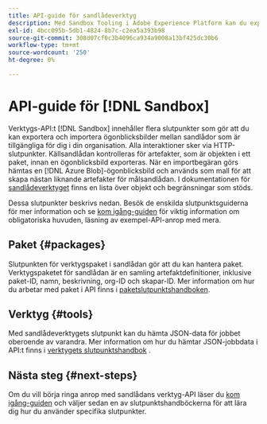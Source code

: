 ```yaml
---
title: API-guide för sandlådeverktyg
description: Med Sandbox Tooling i Adobe Experience Platform kan du exportera och importera en ögonblicksbild av sandlådekonfigurationer mellan sandlådor.
exl-id: 4bcc095b-5db1-4824-8b7c-c2ea5a393b98
source-git-commit: 308d07cf0c3b4096ca934a9008a13bf425dc30b6
workflow-type: tm+mt
source-wordcount: '250'
ht-degree: 0%

---
```


# API-guide för [!DNL Sandbox]

Verktygs-API:t [!DNL Sandbox] innehåller flera slutpunkter som gör att du kan exportera och importera ögonblicksbilder mellan sandlådor som är tillgängliga för dig i din organisation. Alla interaktioner sker via HTTP-slutpunkter. Källsandlådan kontrolleras för artefakter, som är objekten i ett paket, innan en ögonblicksbild exporteras. När en importbegäran görs hämtas en [!DNL Azure Blob]-ögonblicksbild och används som mall för att skapa nästan liknande artefakter för målsandlådan. I dokumentationen för [sandlådeverktyget](../ui/sandbox-tooling.md#objects-supported-for-sandbox-tooling) finns en lista över objekt och begränsningar som stöds.

Dessa slutpunkter beskrivs nedan. Besök de enskilda slutpunktsguiderna för mer information och se [kom igång-guiden](./getting-started.md) för viktig information om obligatoriska huvuden, läsning av exempel-API-anrop med mera.

## Paket {#packages}

Slutpunkten för verktygspaket i sandlådan gör att du kan hantera paket. Verktygspaketet för sandlådan är en samling artefaktdefinitioner, inklusive paket-ID, namn, beskrivning, org-ID och skapar-ID. Mer information om hur du arbetar med paket i API finns i [paketslutpunktshandboken](./packages.md).

## Verktyg {#tools}

Med sandlådeverktygets slutpunkt kan du hämta JSON-data för jobbet oberoende av varandra. Mer information om hur du hämtar JSON-jobbdata i API:t finns i [verktygets slutpunktshandbok](./tools.md) .

## Nästa steg {#next-steps}

Om du vill börja ringa anrop med sandlådans verktyg-API läser du [kom igång-guiden](./getting-started.md) och väljer sedan en av slutpunktshandböckerna för att lära dig hur du använder specifika slutpunkter.

